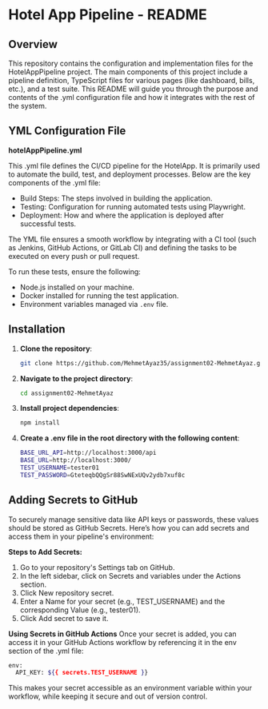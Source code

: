 # Hotel App Pipeline - README

## Overview

This repository contains the configuration and implementation files for the HotelAppPipeline project. The main components of this project include a pipeline definition, TypeScript files for various pages (like dashboard, bills, etc.), and a test suite. This README will guide you through the purpose and contents of the .yml configuration file and how it integrates with the rest of the system.

## YML Configuration File
 **hotelAppPipeline.yml**

 This .yml file defines the CI/CD pipeline for the HotelApp. It is primarily used to automate the build, test, and deployment processes. Below are the key components of the .yml file:

- Build Steps: The steps involved in building the application.
- Testing: Configuration for running automated tests using Playwright.
- Deployment: How and where the application is deployed after successful tests.

The YML file ensures a smooth workflow by integrating with a CI tool (such as Jenkins, GitHub Actions, or GitLab CI) and defining the tasks to be executed on every push or pull request.

To run these tests, ensure the following:
- Node.js installed on your machine.
- Docker installed for running the test application.
- Environment variables managed via `.env` file.

## Installation

1. **Clone the repository**:
   ```bash
   git clone https://github.com/MehmetAyaz35/assignment02-MehmetAyaz.git
   ```
2. **Navigate to the project directory**:

   ```bash
   cd assignment02-MehmetAyaz
    ```
3. **Install project dependencies**:

   ```bash
   npm install
    ```
4. **Create a .env file in the root directory with the following content**:

   ```bash
   BASE_URL_API=http://localhost:3000/api
   BASE_URL=http://localhost:3000/
   TEST_USERNAME=tester01
   TEST_PASSWORD=GteteqbQQgSr88SwNExUQv2ydb7xuf8c
    ```
 
## Adding Secrets to GitHub

To securely manage sensitive data like API keys or passwords, these values should be stored as GitHub Secrets. Here’s how you can add secrets and access them in your pipeline's environment:

**Steps to Add Secrets:**
1. Go to your repository's Settings tab on GitHub.
2. In the left sidebar, click on Secrets and variables under the Actions section.
3. Click New repository secret.
4. Enter a Name for your secret (e.g., TEST_USERNAME) and the corresponding Value (e.g., tester01).
5. Click Add secret to save it.

**Using Secrets in GitHub Actions**
Once your secret is added, you can access it in your GitHub Actions workflow by referencing it in the env section of the .yml file:
```bash
env:
  API_KEY: ${{ secrets.TEST_USERNAME }}
```

This makes your secret accessible as an environment variable within your workflow, while keeping it secure and out of version control.

